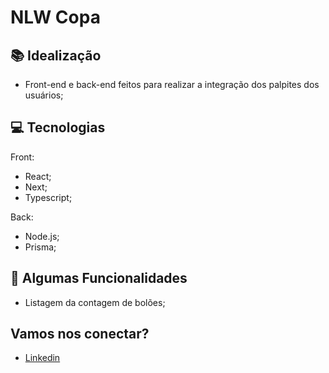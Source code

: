# NLW Copa

## :books: Idealização 
- Front-end e back-end feitos para realizar a integração dos palpites dos usuários;

## :computer: Tecnologias

Front:
- React;
- Next;
- Typescript;

Back:
- Node.js;
- Prisma;

## :high_brightness: Algumas Funcionalidades
- Listagem da contagem de bolões;


## Vamos nos conectar?
- [Linkedin](https://linkedin.com/in/andredalpisol/)
